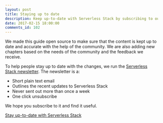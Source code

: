 ```yaml
---
layout: post
title: Staying up to date
description: Keep up-to-date with Serverless Stack by subscribing to our email newsletter.
date: 2017-02-15 18:00:00
comments_id: 102
---
```

We made this guide open source to make sure that the content is kept up to date and accurate with the help of the community. We are also adding new chapters based on the needs of the community and the feedback we receive.

To help people stay up to date with the changes, we run the <a href="{{ site.mailchimp_signup_form }}" target="_blank">Serverless Stack newsletter</a>. The newsletter is a:

- Short plain text email
- Outlines the recent updates to Serverless Stack
- Never sent out more than once a week
- One click unsubscribe

We hope you subscribe to it and find it useful.

<a class="button contact" href="{{ site.mailchimp_signup_form }}" target="_blank">Stay up-to-date with Serverless Stack</a>

